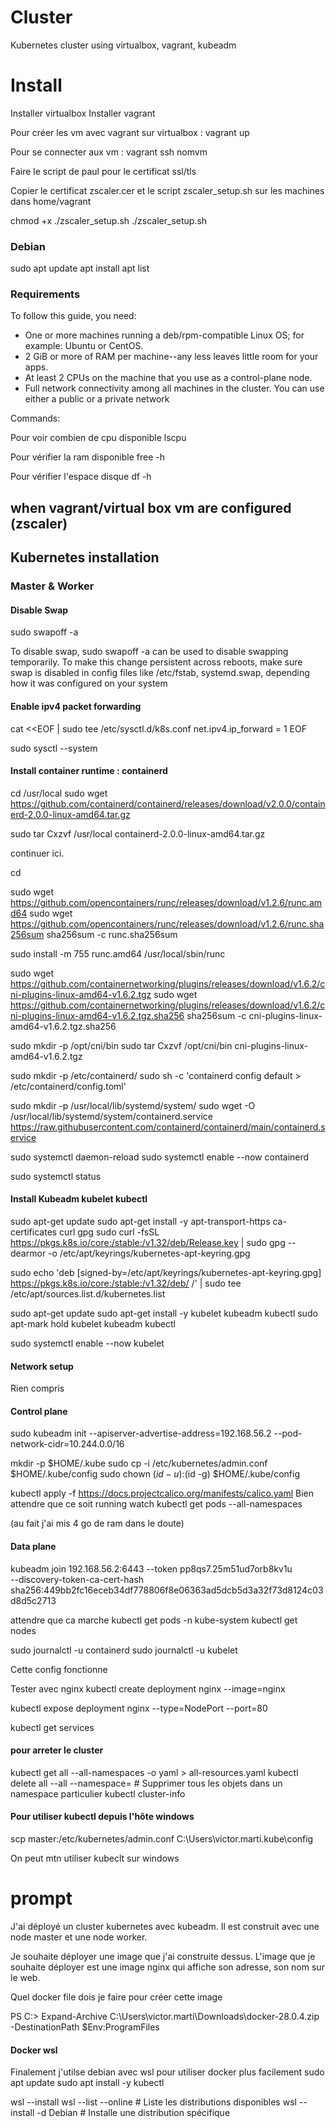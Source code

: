 # Cluster
Kubernetes cluster using virtualbox, vagrant, kubeadm

# Install
Installer virtualbox
Installer vagrant

Pour créer les vm avec vagrant sur virtualbox :
vagrant up

Pour se connecter aux vm :
vagrant ssh nomvm

Faire le script de paul pour le certificat ssl/tls

Copier le certificat zscaler.cer et le script zscaler_setup.sh sur les machines dans home/vagrant

chmod +x ./zscaler_setup.sh
./zscaler_setup.sh

### Debian 
sudo
apt update
apt install 
apt list
   
### Requirements 

To follow this guide, you need:
* One or more machines running a deb/rpm-compatible Linux OS; for example: Ubuntu or CentOS.
* 2 GiB or more of RAM per machine--any less leaves little room for your apps.
* At least 2 CPUs on the machine that you use as a control-plane node.
* Full network connectivity among all machines in the cluster. You can use either a public or a private network

Commands: 

Pour voir combien de cpu disponible
lscpu

Pour vérifier la ram disponible
free -h

Pour vérifier l'espace disque
df -h


## when vagrant/virtual box vm are configured (zscaler)

## Kubernetes installation

### Master & Worker

#### Disable Swap
sudo swapoff -a

To disable swap, sudo swapoff -a can be used to disable swapping temporarily. To make this change persistent across reboots, make sure swap is disabled in config files like /etc/fstab, systemd.swap, depending how it was configured on your system

#### Enable ipv4 packet forwarding

cat <<EOF | sudo tee /etc/sysctl.d/k8s.conf
net.ipv4.ip_forward = 1
EOF

sudo sysctl --system

#### Install container runtime : containerd

cd /usr/local
sudo wget https://github.com/containerd/containerd/releases/download/v2.0.0/containerd-2.0.0-linux-amd64.tar.gz

sudo tar Cxzvf /usr/local containerd-2.0.0-linux-amd64.tar.gz

continuer ici.

cd

sudo wget https://github.com/opencontainers/runc/releases/download/v1.2.6/runc.amd64
sudo wget https://github.com/opencontainers/runc/releases/download/v1.2.6/runc.sha256sum
sha256sum -c runc.sha256sum

sudo install -m 755 runc.amd64 /usr/local/sbin/runc

sudo wget https://github.com/containernetworking/plugins/releases/download/v1.6.2/cni-plugins-linux-amd64-v1.6.2.tgz
sudo wget https://github.com/containernetworking/plugins/releases/download/v1.6.2/cni-plugins-linux-amd64-v1.6.2.tgz.sha256
sha256sum -c cni-plugins-linux-amd64-v1.6.2.tgz.sha256

sudo mkdir -p /opt/cni/bin
sudo tar Cxzvf /opt/cni/bin cni-plugins-linux-amd64-v1.6.2.tgz

sudo mkdir -p /etc/containerd/
sudo sh -c 'containerd config default > /etc/containerd/config.toml'

sudo mkdir -p /usr/local/lib/systemd/system/
sudo wget -O /usr/local/lib/systemd/system/containerd.service https://raw.githubusercontent.com/containerd/containerd/main/containerd.service


sudo systemctl daemon-reload
sudo systemctl enable --now containerd

sudo systemctl status

#### Install Kubeadm kubelet kubectl
sudo apt-get update
sudo apt-get install -y apt-transport-https ca-certificates curl gpg
sudo curl -fsSL https://pkgs.k8s.io/core:/stable:/v1.32/deb/Release.key | sudo gpg --dearmor -o /etc/apt/keyrings/kubernetes-apt-keyring.gpg

sudo echo 'deb [signed-by=/etc/apt/keyrings/kubernetes-apt-keyring.gpg] https://pkgs.k8s.io/core:/stable:/v1.32/deb/ /' | sudo tee /etc/apt/sources.list.d/kubernetes.list

sudo apt-get update
sudo apt-get install -y kubelet kubeadm kubectl
sudo apt-mark hold kubelet kubeadm kubectl

sudo systemctl enable --now kubelet

#### Network setup
Rien compris

#### Control plane

sudo kubeadm init --apiserver-advertise-address=192.168.56.2 --pod-network-cidr=10.244.0.0/16

mkdir -p $HOME/.kube
sudo cp -i /etc/kubernetes/admin.conf $HOME/.kube/config
sudo chown $(id -u):$(id -g) $HOME/.kube/config

kubectl apply -f https://docs.projectcalico.org/manifests/calico.yaml
Bien attendre que ce soit running
watch kubectl get pods --all-namespaces   

(au fait j'ai mis 4 go de ram dans le doute)

#### Data plane

kubeadm join 192.168.56.2:6443 --token pp8qs7.25m51ud7orb8kv1u \
        --discovery-token-ca-cert-hash sha256:449bb2fc16eceb34df778806f8e06363ad5dcb5d3a32f73d8124c03d8d5c2713 

attendre que ca marche
kubectl get pods -n kube-system
kubectl get nodes

sudo journalctl -u containerd
sudo journalctl -u kubelet

Cette config fonctionne

Tester avec nginx
kubectl create deployment nginx --image=nginx

kubectl expose deployment nginx --type=NodePort --port=80

kubectl get services


#### pour arreter le cluster

kubectl get all --all-namespaces -o yaml > all-resources.yaml
kubectl delete all --all --namespace=<namespace>  # Supprimer tous les objets dans un namespace particulier
kubectl cluster-info


#### Pour utiliser kubectl depuis l'hôte windows

scp master:/etc/kubernetes/admin.conf C:\Users\victor.marti\.kube\config

On peut mtn utiliser kubeclt sur windows

# prompt
J'ai déployé un cluster kubernetes avec kubeadm.
Il est construit avec une node master et une node worker.

Je souhaite déployer une image que j'ai construite dessus.
L'image que je souhaite déployer est une image nginx qui affiche son adresse, son nom sur le web.

Quel docker file dois je faire pour créer cette image


PS C:\> Expand-Archive C:\Users\victor.marti\Downloads\docker-28.0.4.zip -DestinationPath $Env:ProgramFiles


#### Docker wsl
Finalement j'utilse debian avec wsl pour utiliser docker plus facilement
sudo apt update
sudo apt install -y kubectl


wsl --install
wsl --list --online        # Liste les distributions disponibles
wsl --install -d Debian    # Installe une distribution spécifique

